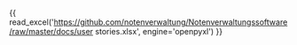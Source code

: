 {{ read_excel('https://github.com/notenverwaltung/Notenverwaltungssoftware/raw/master/docs/user stories.xlsx', engine='openpyxl') }}
